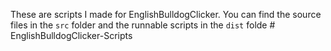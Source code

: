These are scripts I made for EnglishBulldogClicker. You can find the source files in the `src` folder and the runnable scripts in the `dist` folde
#   E n g l i s h B u l l d o g C l i c k e r - S c r i p t s  
 